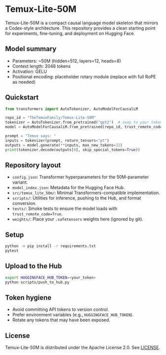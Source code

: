 # Temux-Lite-50M

Temux-Lite-50M is a compact causal language model skeleton that mirrors a Codex-style architecture. This repository provides a clean starting point for experiments, fine-tuning, and deployment on Hugging Face.

## Model summary
- Parameters: ~50M (hidden=512, layers=12, heads=8)
- Context length: 2048 tokens
- Activation: GELU
- Positional encoding: placeholder rotary module (replace with full RoPE as needed)

## Quickstart
```python
from transformers import AutoTokenizer, AutoModelForCausalLM

repo_id = "TheTemuxFamily/Temux-Lite-50M"
tokenizer = AutoTokenizer.from_pretrained("gpt2")  # swap to your tokenizer once trained
model = AutoModelForCausalLM.from_pretrained(repo_id, trust_remote_code=True)

prompt = "Temux says: "
inputs = tokenizer(prompt, return_tensors="pt")
outputs = model.generate(**inputs, max_new_tokens=32)
print(tokenizer.decode(outputs[0], skip_special_tokens=True))
```

## Repository layout
- `config.json`: Transformer hyperparameters for the 50M-parameter variant.
- `model_index.json`: Metadata for the Hugging Face Hub.
- `src/temux_lite_50m/`: Minimal Transformers-compatible implementation.
- `scripts/`: Utilities for inference, pushing to the Hub, and format conversion.
- `tests/`: Smoke tests to ensure the model loads with `trust_remote_code=True`.
- `weights/`: Place your `.safetensors` weights here (ignored by git).

## Setup
```bash
python -m pip install -r requirements.txt
pytest
```

## Upload to the Hub
```bash
export HUGGINGFACE_HUB_TOKEN=<your_token>
python scripts/push_to_hub.py
```

## Token hygiene
- Avoid committing API tokens to version control.
- Prefer environment variables (e.g., `HUGGINGFACE_HUB_TOKEN`).
- Rotate any tokens that may have been exposed.

## License
Temux-Lite-50M is distributed under the Apache License 2.0. See [LICENSE](LICENSE).
